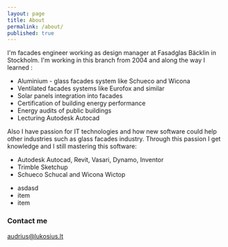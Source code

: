 ```yaml
---
layout: page
title: About
permalink: /about/
published: true
---
```


I'm facades engineer working as design manager at Fasadglas Bäcklin in Stockholm. I'm working in this branch from 2004 and along the way I learned :
* Aluminium - glass facades system like Schueco and Wicona
* Ventilated facades systems like Eurofox and similar
* Solar panels integration into facades
* Certification of building energy performance
* Energy audits of public buildings
* Lecturing Autodesk Autocad

Also I have passion for IT technologies and how new software could help other industries such as glass facades industry. Through this passion I get knowledge and I still mastering this software:
* Autodesk Autocad, Revit, Vasari, Dynamo, Inventor
* Trimble Sketchup
* Schueco Schucal and Wicona Wictop
 
 
 - asdasd
- item
- item



### Contact me

[audrius@lukosius.lt](mailto:audrius@lukosius.lt)